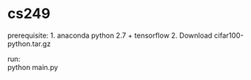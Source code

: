 # cs249

prerequisite: 1. anaconda python 2.7 + tensorflow   2. Download cifar100-python.tar.gz

run:  
     python main.py

